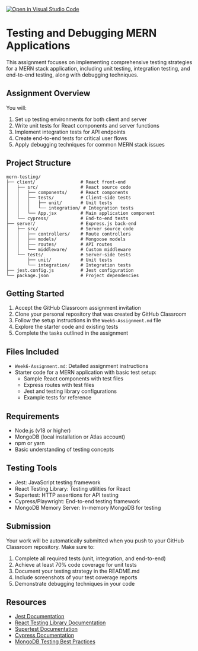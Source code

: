 [![Open in Visual Studio Code](https://classroom.github.com/assets/open-in-vscode-2e0aaae1b6195c2367325f4f02e2d04e9abb55f0b24a779b69b11b9e10269abc.svg)](https://classroom.github.com/online_ide?assignment_repo_id=19951581&assignment_repo_type=AssignmentRepo)
# Testing and Debugging MERN Applications

This assignment focuses on implementing comprehensive testing strategies for a MERN stack application, including unit testing, integration testing, and end-to-end testing, along with debugging techniques.

## Assignment Overview

You will:
1. Set up testing environments for both client and server
2. Write unit tests for React components and server functions
3. Implement integration tests for API endpoints
4. Create end-to-end tests for critical user flows
5. Apply debugging techniques for common MERN stack issues

## Project Structure

```
mern-testing/
├── client/                 # React front-end
│   ├── src/                # React source code
│   │   ├── components/     # React components
│   │   ├── tests/          # Client-side tests
│   │   │   ├── unit/       # Unit tests
│   │   │   └── integration/ # Integration tests
│   │   └── App.jsx         # Main application component
│   └── cypress/            # End-to-end tests
├── server/                 # Express.js back-end
│   ├── src/                # Server source code
│   │   ├── controllers/    # Route controllers
│   │   ├── models/         # Mongoose models
│   │   ├── routes/         # API routes
│   │   └── middleware/     # Custom middleware
│   └── tests/              # Server-side tests
│       ├── unit/           # Unit tests
│       └── integration/    # Integration tests
├── jest.config.js          # Jest configuration
└── package.json            # Project dependencies
```

## Getting Started

1. Accept the GitHub Classroom assignment invitation
2. Clone your personal repository that was created by GitHub Classroom
3. Follow the setup instructions in the `Week6-Assignment.md` file
4. Explore the starter code and existing tests
5. Complete the tasks outlined in the assignment

## Files Included

- `Week6-Assignment.md`: Detailed assignment instructions
- Starter code for a MERN application with basic test setup:
  - Sample React components with test files
  - Express routes with test files
  - Jest and testing library configurations
  - Example tests for reference

## Requirements

- Node.js (v18 or higher)
- MongoDB (local installation or Atlas account)
- npm or yarn
- Basic understanding of testing concepts

## Testing Tools

- Jest: JavaScript testing framework
- React Testing Library: Testing utilities for React
- Supertest: HTTP assertions for API testing
- Cypress/Playwright: End-to-end testing framework
- MongoDB Memory Server: In-memory MongoDB for testing

## Submission

Your work will be automatically submitted when you push to your GitHub Classroom repository. Make sure to:

1. Complete all required tests (unit, integration, and end-to-end)
2. Achieve at least 70% code coverage for unit tests
3. Document your testing strategy in the README.md
4. Include screenshots of your test coverage reports
5. Demonstrate debugging techniques in your code

## Resources

- [Jest Documentation](https://jestjs.io/docs/getting-started)
- [React Testing Library Documentation](https://testing-library.com/docs/react-testing-library/intro/)
- [Supertest Documentation](https://github.com/visionmedia/supertest)
- [Cypress Documentation](https://docs.cypress.io/)
- [MongoDB Testing Best Practices](https://www.mongodb.com/blog/post/mongodb-testing-best-practices) 